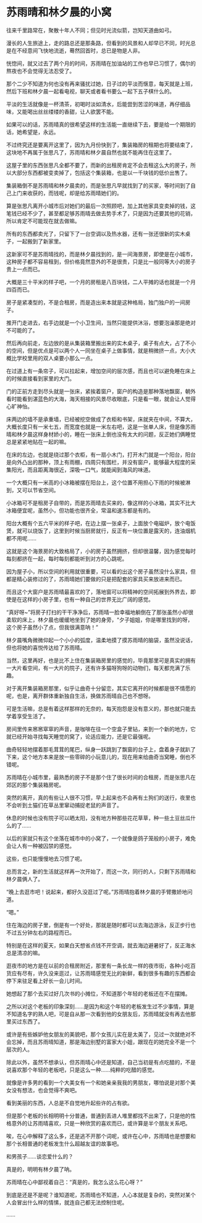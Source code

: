 # 苏雨晴和林夕晨的小窝

往来千里路常在，聚散十年人不同；但见时光流似箭，岂知天道曲如弓。

漫长的人生旅途上，走的路总还是那条路，但看到的风景和人却早已不同，时光总是在不经意间飞快地流逝，蓦然回首时，总已是物是人非。

恍惚间，就又过去了两个月的时间，苏雨晴在加油站的工作也早已习惯了，偶尔的熬夜也不会觉得无法忍受了。

那个二少不知道为何也没有再来骚扰过她，日子过的平淡而惬意，每天就是上班，然后下班和林夕晨一起看电视，聊天或者看书要么一起下五子棋什么的。

平淡的生活就像是一杯清茶，初喝时淡如清水，后能尝到苦涩的味道，再仔细品味，又能喝出丝丝缕缕的香甜，让人欲罢不能。

如果可以的话，苏雨晴真的很希望这样的生活能一直继续下去，要是给一个期限的话，她希望是，永远。

不过终究还是要离开这里了，因为九月份快到了，集装箱房的租期也将要结束了，这块地不再属于张思凡了，苏雨晴和林夕晨自然也就不能再住在这里了。

这屋子里的东西张思凡全都不要了，而新的出租房肯定不会去租这么大的房子，所以大部分东西都被变卖掉了，包括这个集装箱，也是以一千块钱的低价出售了。

集装箱倒不是苏雨晴和林夕晨卖的，而是张思凡早就找到了的买家，等时间到了自己上门来收获的，而钱呢，却是给苏雨晴她们的。

算是张思凡离开小城市后对她们的最后一次照顾吧，加上其他家具变卖掉的钱，这笔钱已经不少了，甚至都足够苏雨晴去做去势手术了，只是因为还要其他的花销，所以肯定不可能现在就去做嘛。

所有的东西都卖光了，只留下了一台空调以及热水器，还有一张还很新的实木桌子，一起搬到了新家里。

这新家可不是苏雨晴找的，而是林夕晨找到的，是一间海景房，即使是在小城市，这种房子都不容易租到，但价格竟然意外的不是很贵，只是比一般同等大小的房子贵上一点而已。

大概是三十平米的样子吧，一个月的房租是八百块钱，二人平摊的话也就是一个月四百而已。

房子是紧凑型的，不是合租房，而是造出来本就是这种格局，独门独户的一间房子。

推开门走进去，右手边就是一个小卫生间，当然只能提供沐浴，想要泡澡那是绝对不可能的了。

然后再向前走，左边放的是从集装箱里搬出来的实木桌子，桌子有点大，占了不小的空间，但是优点是可以两个人一同坐在桌子上做事情，就是稍微挤一点，大小大概比学校里用的双人桌要小那么一点。

在过道上有一条帘子，可以拉起来，增加空间的层次感，而且也可以避免睡在床上的时候直接看到家里的大门。

门的正前方走到尽头就是一张床，紧挨着窗户，窗户的构造是那种落地飘窗，朝外看时能看到湛蓝色的大海，海天相接的风景尽收眼底，只是看一眼，就会让人觉得心旷神怡。

床两边的墙不是承重墙，已经被挖空做成了衣柜和书架，床就夹在中间，不算大，大概长度只有一米七五，而宽度也就是一米左右吧，这是一张单人床，但是像苏雨晴和林夕晨这样身材娇小的，睡在一张床上倒也没有太大的问题，反正她们俩睡觉总是紧紧地贴在一起的嘛。

在床的左边，也就是绕过那个衣柜，有一扇小木门，打开木门就是一个阳台，阳台是向外凸出的那种，顶上有雨棚，四周只有围栏，并没有窗户，能够最大程度的采集阳光，而且距离海很近，深吸一口气，就能闻到海风的味道。

一个大概只有一米高的小冰箱被摆在阳台上，这个位置不用担心下雨的时候被淋到，又可以节省空间。

小冰箱可不是租房子自带的，而是苏雨晴去买来的，像这样的小冰箱，其实不比大冰箱便宜呢，虽然小，但功能也很齐全，常温和速冻都是有的。

阳台大概有个五六平米的样子吧，在边上摆一张桌子，上面放个电磁炉，放个电饭煲，就可以烧饭了，这里到时候当厨房就行，反正有一块位置是露天的，连油烟机都不用呢……

这就是这个海景房的大致格局了，小的房子虽然拥挤，但却很温馨，因为感觉每时每刻都挤在一起，每时每刻都能听到对方的心跳呢。

因为屋子小，所以空间的利用就很重要，可以看的出这个房子虽然没什么家具，但都是精心装修过的了，苏雨晴她们要做的只是把配套的家具买来放进来而已。

而且这个大窗户是苏雨晴最喜欢的了，落地窗可以将精神的空间拓展到外界去，即使是在这样的小房子里，也有一种自己的世界无比广阔的感觉。

“真好呀~”将房子打扫的干干净净后，苏雨晴一脸幸福地躺倒在了那张虽然小却很柔软的床上，林夕晨也缓缓地坐到了她的身旁，“夕子姐姐，你是哪里找到的呀，这个房子虽然小了点，但我很满意呐！”

林夕晨嘴角微微仰起一个小小的弧度，温柔地摸了摸苏雨晴的脑袋，虽然没说话，但也将她的喜悦传达给了苏雨晴。

当然，这里再好，也是比不上住在集装箱房里的感觉的，毕竟那里可是真实的拥有一大片看空间，有一大片的院子，还有许多猫呀狗呀的动物们，每天都充满了乐趣。

对于离开集装箱房那里，似乎让曲奇十分留恋，其实它离开的时候都是很不情愿的呢，也是，离开群体重新独自生活，换做苏雨晴自己也不想呀。

可是生活嘛，总是有着这样那样的无奈的，每天抱怨是没有意义的，那也就只能去学着享受生活了。

房间里传来窸窸窣窣的声音，是咖啡在往一个空盒子里钻，来到一个新的地方，它就已经开始寻找每天睡觉的窝了，论适应能力，还是它最强呢。

曲奇轻轻地摆着那毛茸茸的尾巴，纵身一跃跳到了飘窗的台子上，盘着身子就趴了下来，这个地方本来是放一些零碎的小玩意儿的，现在用来给曲奇当窝睡，倒也不错呢。

苏雨晴在小城市里，最熟悉的房子不是那个住了很长时间的合租房，而是张思凡在郊区的那个集装箱房呢。

突然的离开，真的有些让人很不习惯，早上起来也不会再有土狗们的送行，夜里也不会听到土猫们在草丛里窜动捕捉老鼠的声音了。

休息的时候也没有院子可以晒太阳，没有地方种那些花花草草，种一些土豆丝瓜什么的了……

以后的家就只有这个坐落在城市中的小窝了，一个就像是鸽子笼般的小房子，难免会让人有一种被囚禁的感觉。

这些，也只能慢慢地去习惯了呢。

总而言之，新的生活就这样再一次开始了，而这一次，同行的人，只剩下苏雨晴和林夕晨俩人了。

“晚上去逛市吧！说起来，都好久没逛过了呢。”苏雨晴抱着林夕晨的手臂撒娇地问道。

“嗯。”

住在海边的房子里，倒是有一个好处，那就是随时都可以去海边游泳，反正步行也不过五分钟左右的路程而已。

特别是在这样的夏天，如果白天想省点钱不开空调，就去海边避暑好了，反正海水总是清凉的嘛。

逛夜市的地方是在以前的合租房附近，那里有一条长龙一样的夜市街，各种小吃百货应有尽有，许久没来逛过，让苏雨晴感觉无比的新鲜，看到很多有趣的东西都会停下来驻足看上好长一会儿时间。

她想起了那个去买过好几次书的小摊位，不知道那个年轻的老板还在不在摆摊。

之所以对这个老板的印象深刻……是因为和这个年轻的老板发生过不少事情，算是不知道名字的熟人吧，可是自从那一次看到他的女朋友后，苏雨晴就没有再去他那里买过东西了。

或许是有些嫉妒他女朋友的美貌吧，那个女孩儿实在是太美了，见过一次就绝对不会忘掉，而且苏雨晴知道，那是海边别墅的富家大小姐，跟现在的她完全不是一个层次的人。

除此以外，虽然不想承认，但苏雨晴心中还是知道，自己当初是有点吃醋的，不是说喜欢那个年轻的老板吧，只是这么一种……纯粹的吃醋的感觉。

就像是许多男的看到一个大美女有一个和她亲亲我我的男朋友，哪怕说是对那个美女没有想法，也会觉得不爽吧。

看到美丽的东西，人总是不自觉地升起些许的占有欲。

但是那个老板的长相明明十分普通，普通到丢进人堆里都找不出来了，只是他的性格意外的让苏雨晴喜欢，只是一种欣赏的喜欢而已，或许算是半个朋友关系吧。

唉，在心中解释了这么多，还是逃不开那个词呢，或许在心中，苏雨晴也是想要和那个长相普通的老板发生什么超越友谊的故事吧。

和男孩子……谈恋爱什么的？

真是的，明明有林夕晨了呐。

苏雨晴在心中鄙视着自己：“真是的，我怎么这么花心呀？”

到底是还是不是呢？谁知道呢，苏雨晴也不知道，人心本就是复杂的，突然对某个人会冒出什么样的情愫，就连自己都无法控制住呢。

……
